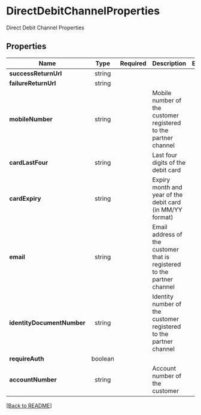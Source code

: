 # DirectDebitChannelProperties

Direct Debit Channel Properties

## Properties

| Name | Type | Required | Description | Examples |
|------------|:-------------:|:-------------:|-------------|:-------------:|
| **successReturnUrl** |string |  |  | | |
| **failureReturnUrl** |string |  |  | | |
| **mobileNumber** |string |  | Mobile number of the customer registered to the partner channel | | |
| **cardLastFour** |string |  | Last four digits of the debit card | | |
| **cardExpiry** |string |  | Expiry month and year of the debit card (in MM/YY format) | | |
| **email** |string |  | Email address of the customer that is registered to the partner channel | | |
| **identityDocumentNumber** |string |  | Identity number of the customer registered to the partner channel | | |
| **requireAuth** |boolean |  |  | | |
| **accountNumber** |string |  | Account number of the customer | | |



[[Back to README]](../../README.md)